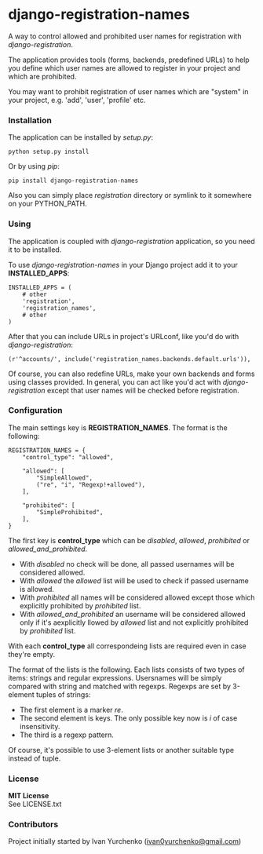 django-registration-names
=========================

A way to control allowed and prohibited user names for registration with
*django-registration*.

The application provides tools (forms, backends, predefined URLs)
to help you define which user names are allowed to register in your project
and which are prohibited.

You may want to prohibit registration of user names which are "system" in
your project, e.g. 'add', 'user', 'profile' etc.

### Installation
The application can be installed by *setup.py*:

    python setup.py install

Or by using *pip*:

    pip install django-registration-names

Also you can simply place *registration* directory or symlink to it somewhere
on your PYTHON_PATH.

### Using

The application is coupled with *django-registration* application, so you need
it to be installed.

To use *django-registration-names* in your Django project add it to your
**INSTALLED\_APPS**:

    INSTALLED_APPS = (
        # other 
        'registration',
        'registration_names',
        # other 
    )

After that you can include URLs in project's URLconf, like you'd do with
*django-registration*:

    (r'^accounts/', include('registration_names.backends.default.urls')),

Of course, you can also redefine URLs, make your own backends and forms using
classes provided. In general, you can act like you'd act with
*django-registration* except that user names will be checked before
registration.

### Configuration

The main settings key is **REGISTRATION\_NAMES**. The format is the following:

    REGISTRATION_NAMES = {
        "control_type": "allowed",

        "allowed": [
            "SimpleAllowed",
            ("re", "i", "Regexp!+allowed"),
        ],

        "prohibited": [
            "SimpleProhibited",
        ],
    }

The first key is **control\_type** which can be *disabled*, *allowed*,
*prohibited* or *allowed_and_prohibited*.
* With *disabled* no check will be done, all passed usernames will be
considered allowed.
* With *allowed* the *allowed* list will be used to check if passed
username is allowed.
* With *prohibited* all names will be considered allowed except those which
explicitly prohibited by *prohibited* list.
* With *allowed_and_prohibited* an username will be considered allowed only
if it's aexplicitly llowed by *allowed* list and not explicitly prohibited
by *prohibited* list.

With each **control\_type** all correspondeing lists are required even in case
they're empty.

The format of the lists is the following. Each lists consists of two types
of items: strings and regular expressions. Usersnames will be simply
compared with string and matched with regexps. Regexps are set by 3-element
tuples of strings:
* The first element is a marker *re*.
* The second element is keys. The only possible key now is *i* of case
insensitivity.
* The third is a regexp pattern.

Of course, it's possible to use 3-element lists or another suitable type
instead of tuple.

### License
**MIT License**  
See LICENSE.txt

### Contributors
Project initially started by Ivan Yurchenko (ivan0yurchenko@gmail.com)